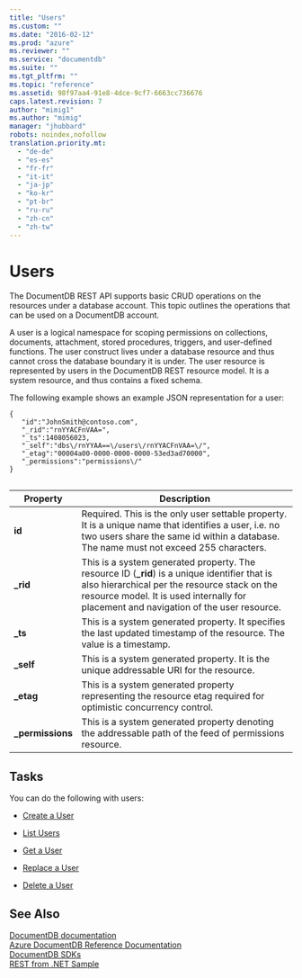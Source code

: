 ```yaml
---
title: "Users"
ms.custom: ""
ms.date: "2016-02-12"
ms.prod: "azure"
ms.reviewer: ""
ms.service: "documentdb"
ms.suite: ""
ms.tgt_pltfrm: ""
ms.topic: "reference"
ms.assetid: 98f97aa4-91e8-4dce-9cf7-6663cc736676
caps.latest.revision: 7
author: "mimig1"
ms.author: "mimig"
manager: "jhubbard"
robots: noindex,nofollow
translation.priority.mt: 
  - "de-de"
  - "es-es"
  - "fr-fr"
  - "it-it"
  - "ja-jp"
  - "ko-kr"
  - "pt-br"
  - "ru-ru"
  - "zh-cn"
  - "zh-tw"
---
```

# Users
  The DocumentDB REST API supports basic CRUD operations on the resources under a database account. This topic outlines the operations that can be used on a DocumentDB account.  
  
 A user is a logical namespace for scoping permissions on collections, documents, attachment, stored procedures, triggers, and user-defined functions. The user construct lives under a database resource and thus cannot cross the database boundary it is under. The user resource is represented by users in the DocumentDB REST resource model. It is a system resource, and thus contains a fixed schema.  
  
 The following example shows an example JSON representation for a user:  
  
```  
{  
   "id":"JohnSmith@contoso.com",  
   "_rid":"rnYYACFnVAA=",  
   "_ts":1408056023,  
   "_self":"dbs\/rnYYAA==\/users\/rnYYACFnVAA=\/",  
   "_etag":"00004a00-0000-0000-0000-53ed3ad70000",  
   "_permissions":"permissions\/"  
}  
  
```  
  
|Property|Description|  
|--------------|-----------------|  
|**id**|Required. This is the only user settable property. It is a unique name that identifies a user, i.e. no two users share the same id within a database. The name must not exceed 255 characters.|  
|**_rid**|This is a system generated property. The resource ID (**_rid**) is a unique identifier that is also hierarchical per the resource stack on the resource model. It is used internally for placement and navigation of the user resource.|  
|**_ts**|This is a system generated property. It specifies the last updated timestamp of the resource. The value is a timestamp.|  
|**_self**|This is a system generated property. It is the unique addressable URI for the resource.|  
|**_etag**|This is a system generated property representing the resource etag required for optimistic concurrency control.|  
|**_permissions**|This is a system generated property denoting the addressable path of the feed of permissions resource.|  
  
## Tasks  
 You can do the following with users:  
  
-   [Create a User](create-a-user.md)  
  
-   [List Users](list-users.md)  
  
-   [Get a User](get-a-user.md)  
  
-   [Replace a User](replace-a-user.md)  
  
-   [Delete a User](delete-a-user.md)  
  
## See Also  
 [DocumentDB documentation](http://azure.microsoft.com/documentation/services/documentdb/)   
 [Azure DocumentDB Reference Documentation](https://go.microsoft.com/fwlink/?linkid=834805)   
 [DocumentDB SDKs](https://azure.microsoft.com/documentation/articles/documentdb-sdk-dotnet/)   
 [REST from .NET Sample](https://github.com/Azure/azure-documentdb-dotnet/tree/master/samples/rest-from-.net)  
  
  